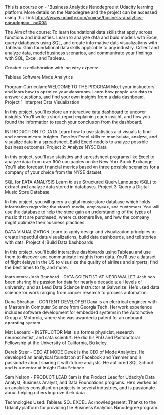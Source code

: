 This is a course on - "Business Analytics Nanodegree at Udacity learning platform. More details on the Nanodegree and the project can be accessed using this Link https://www.udacity.com/course/business-analytics-nanodegree--nd098.

The Aim of the course:
To learn foundational data skills that apply across functions and industries. Learn to analyze data and build models with Excel, query databases using SQL, and create informative data visualizations with Tableau. Gain foundational data skills applicable to any industry. Collect and analyze data, model business scenarios, and communicate your findings with SQL, Excel, and Tableau.

Created in collaboration with industry experts:

Tableau Software
Mode Analytics

Program Curriculam:
WELCOME TO THE PROGRAM Meet your instructors and learn how to optimize your classroom. Learn how people use data to answer questions, and find your own insights from a data dashboard. Project 1: Interpret Data Visualization

In this project, you’ll explore an interactive data dashboard to uncover insights. You’ll write a short report explaining each insight, and how you found the information to reach your conclusion from the dashboard.

INTRODUCTION TO DATA Learn how to use statistics and visuals to find and communicate insights. Develop Excel skills to manipulate, analyze, and visualize data in a spreadsheet. Build Excel models to analyze possible business outcomes. Project 2: Analyze NYSE Data

In this project, you'll use statistics and spreadsheet programs like Excel to analyze data from over 500 companies on the New York Stock Exchange. You'll also forecast financial metrics based on three possible scenarios for a company of your choice from the NYSE dataset.

SQL for DATA ANALYSIS Learn to use Structured Query Language (SQL) to extract and analyze data stored in databases. Project 3: Query a Digital Music Store Database

In this project, you will query a digital music store database which holds information regarding the store’s media, employees, and customers. You will use the database to help the store gain an understanding of the types of music that are purchased, where customers live, and how the company might optimize their business practices.

DATA VISUALIZATION Learn to apply design and visualization principles to create impactful data visualizations, build data dashboards, and tell stories with data. Project 4: Build Data Dashboards

In this project, you’ll build interactive dashboards using Tableau and use them to discover and communicate insights from data. You’ll use a dataset of flight delays in the US to visualize the quality of airlines and airports, find the best times to fly, and more.

Instructors:
Josh Bernhard - DATA SCIENTIST AT NERD WALLET Josh has been sharing his passion for data for nearly a decade at all levels of university, and as Lead Data Science Instructor at Galvanize. He's used data science for work ranging from cancer research to process automation.

Dana Sheahan - CONTENT DEVELOPER Dana is an electrical engineer with a Masters in Computer Science from Georgia Tech. Her work experience includes software development for embedded systems in the Automotive Group at Motorola, where she was awarded a patent for an onboard operating system.

Mat Leonard - INSTRUCTOR Mat is a former physicist, research neuroscientist, and data scientist. He did his PhD and Postdoctoral Fellowship at the University of California, Berkeley.

Derek Steer - CEO AT MODE Derek is the CEO of Mode Analytics. He developed an analytical foundation at Facebook and Yammer and is passionate about sharing it with future analysts. He authored SQL School and is a mentor at Insight Data Science.

Sam Nelson - PRODUCT LEAD Sam is the Product Lead for Udacity’s Data Analyst, Business Analyst, and Data Foundations programs. He’s worked as an analytics consultant on projects in several industries, and is passionate about helping others improve their data

Technologies Used:
Tableau
SQL
EXCEL
Acknowledgement:
Thanks to the Udacity platform for providing the Business Analytics Nanodegree program.
